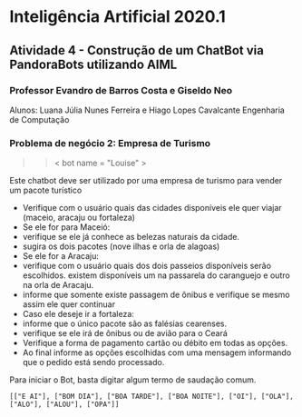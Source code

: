 # Inteligência Artificial 2020.1
## Atividade 4 - Construção de um ChatBot via PandoraBots utilizando AIML
### Professor Evandro de Barros Costa e Giseldo Neo
Alunos: Luana Júlia Nunes Ferreira e Hiago Lopes Cavalcante
Engenharia de Computação



### Problema de negócio 2: Empresa de Turismo

> > < bot name = "Louise" >

Este chatbot deve ser utilizado por uma empresa de turismo para vender um pacote turístico
* Verifique com o usuário quais das cidades disponíveis ele quer viajar (maceio, aracaju ou fortaleza)
* Se ele for para Maceió:
* verifique se ele já conhece as belezas naturais da cidade.
* sugira os dois pacotes (nove ilhas e orla de alagoas)
* Se ele for a Aracaju:
* verifique com o usuário quais dos dois passeios disponíveis serão escolhidos. existem disponíveis um na
passarela do caranguejo e outro na orla de Aracaju.
* informe que somente existe passagem de ônibus e verifique se mesmo assim ele quer continuar
* Caso ele deseje ir a fortaleza:
* informe que o único pacote são as falésias cearenses.
* verifique se ele irá de ônibus ou de avião para o Ceará
* Verifique a forma de pagamento cartão ou débito em todas as opções.
* Ao final informe as opções escolhidas com uma mensagem informando que o pedido está sendo
processado.


Para iniciar o Bot, basta digitar algum termo de saudação comum.

``` [["E AI"], ["BOM DIA"], ["BOA TARDE"], ["BOA NOITE"], ["OI"], ["OLA"], ["ALO"], ["ALOU"], ["OPA"]] ```
